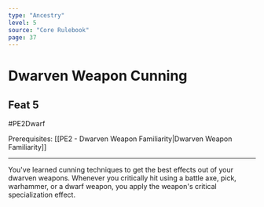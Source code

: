 ```yaml
---
type: "Ancestry"
level: 5
source: "Core Rulebook"
page: 37
---
```

# Dwarven Weapon Cunning
## Feat 5
#PE2Dwarf

Prerequisites: [[PE2 - Dwarven Weapon Familiarity|Dwarven Weapon Familiarity]]

----
You've learned cunning techniques to get the best effects out of your dwarven weapons. Whenever you critically hit using a battle axe, pick, warhammer, or a dwarf weapon, you apply the weapon's critical specialization effect.